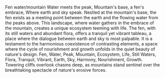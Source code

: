 Fen water/mountain
Water meets the peak,
Mountain's base, a fen's embrace,
Where earth and sky speak.
Nestled at the mountain's base, the fen exists as a meeting point between the earth and the flowing water from the peaks above. This landscape, where water gathers in the embrace of the mountain, creates a unique ecosystem teeming with life. The fen, with its still waters and abundant flora, offers a tranquil yet vibrant tableau, a place where the dialogue between earth and sky is most palpable. It is a testament to the harmonious coexistence of contrasting elements, a space where the cycle of nourishment and growth unfolds in the quiet beauty of nature's design.
Fen, Water, Peak, Mountain, Ecosystem, Life, Still Waters, Flora, Tranquil, Vibrant, Earth, Sky, Harmony, Nourishment, Growth.
Towering cliffs overlook chasms deep, as mountains stand sentinel over the breathtaking spectacle of nature's erosive forces.